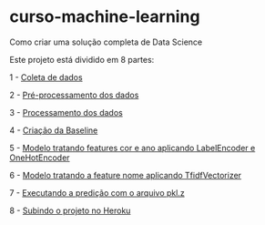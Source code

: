 # curso-machine-learning
Como criar uma solução completa de Data Science

Este projeto está dividido em 8 partes:

1 - [Coleta de dados](https://github.com/AlexandreNeuk/curso-machine-learning/blob/master/1%20-%20scrapy_carros.ipynb)

2 - [Pré-processamento dos dados](https://github.com/AlexandreNeuk/curso-machine-learning/blob/master/2%20-%20pre_processamento_dados.ipynb)

3 - [Processamento dos dados](https://github.com/AlexandreNeuk/curso-machine-learning/blob/master/3%20-%20processamento.ipynb)

4 - [Criação da Baseline](https://github.com/AlexandreNeuk/curso-machine-learning/blob/master/4%20-%20modelo1.ipynb)

5 - [Modelo tratando features cor e ano aplicando LabelEncoder e OneHotEncoder](https://github.com/AlexandreNeuk/curso-machine-learning/blob/master/5%20-%20modelo2.ipynb)

6 - [Modelo tratando a feature nome aplicando TfidfVectorizer](https://github.com/AlexandreNeuk/curso-machine-learning/blob/master/8%20-%20modelo5.ipynb)

7 - [Executando a predição com o arquivo pkl.z](https://github.com/AlexandreNeuk/curso-machine-learning/blob/master/9%20-%20modelo6_load_pkl.ipynb)

8 - [Subindo o projeto no Heroku](https://github.com/AlexandreNeuk/curso-machine-learning/tree/master/docker_heroku)

